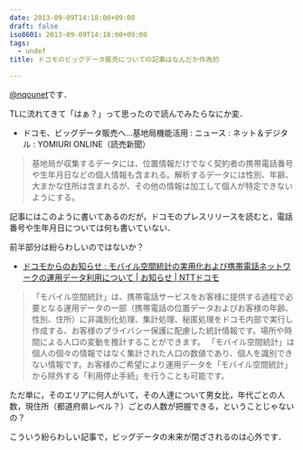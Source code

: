 ```yaml
---
date: 2013-09-09T14:18:00+09:00
draft: false
iso8601: 2013-09-09T14:18:00+09:00
tags:
  - undef
title: ドコモのビッグデータ販売についての記事はなんだか作為的

---
```


[@nqounet](https://twitter.com/nqounet)です．

TLに流れてきて「はぁ？」って思ったので読んでみたらなにか変．

- ドコモ、ビッグデータ販売へ…基地局機能活用 : ニュース : ネット＆デジタル : YOMIURI ONLINE（読売新聞）

> 基地局が収集するデータには、位置情報だけでなく契約者の携帯電話番号や生年月日などの個人情報も含まれる。解析するデータには性別、年齢、大まかな住所は含まれるが、その他の情報は加工して個人が特定できないようにする。

記事にはこのように書いてあるのだが，ドコモのプレスリリースを読むと，電話番号や生年月日については何も書いていない．

前半部分は紛らわしいのではないか？

- [ドコモからのお知らせ : モバイル空間統計の実用化および携帯電話ネットワークの運用データ利用について | お知らせ | NTTドコモ](https://www.nttdocomo.co.jp/info/notice/page/130906_00.html)

> 「モバイル空間統計」は、携帯電話サービスをお客様に提供する過程で必要となる運用データの一部（携帯電話の位置データおよびお客様の年齢、性別、住所）に非識別化処理、集計処理、秘匿処理をドコモ内部で実行し作成する、お客様のプライバシー保護に配慮した統計情報です。場所や時間による人口の変動を推計することができます。 「モバイル空間統計」は個人の個々の情報ではなく集計された人口の数値であり、個人を識別できない情報です。お客様のご希望により運用データを「モバイル空間統計」から除外する「利用停止手続」を行うことも可能です。

ただ単に，そのエリアに何人がいて，その人達について男女比，年代ごとの人数，現住所（都道府県レベル？）ごとの人数が把握できる，ということじゃないの？

こういう紛らわしい記事で，ビッグデータの未来が閉ざされるのは心外です．
